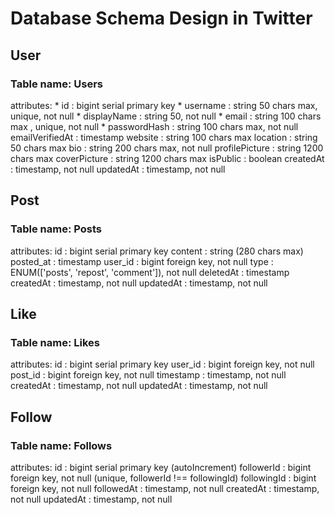 # **Database Schema Design in Twitter**

## User
### Table name: Users
  attributes: 
    * id : bigint serial primary key 
    * username : string 50 chars max, unique, not null
    * displayName : string 50, not null
    * email : string 100 chars max , unique, not null
    * passwordHash : string 100 chars max, not null
    emailVerifiedAt : timestamp
    website : string 100 chars max
    location : string 50 chars max
    bio : string 200 chars max, not null
    profilePicture : string 1200 chars max
    coverPicture : string 1200 chars max
    isPublic : boolean
    createdAt : timestamp, not null
    updatedAt : timestamp, not null

## Post
### Table name: Posts
  attributes:
    id : bigint serial primary key
    content : string (280 chars max)
    posted_at : timestamp
    user_id : bigint foreign key, not null
    type : ENUM(['posts', 'repost', 'comment']), not null
    deletedAt : timestamp
    createdAt : timestamp, not null
    updatedAt : timestamp, not null

## Like
### Table name: Likes
  attributes:
    id : bigint serial primary key
    user_id : bigint foreign key, not null
    post_id : bigint foreign key, not null
    timestamp : timestamp, not null
    createdAt : timestamp, not null
    updatedAt : timestamp, not null

## Follow
### Table name: Follows
  attributes:
    id :  bigint serial primary key (autoIncrement)
    followerId :  bigint foreign key, not null (unique, followerId !== followingId)
    followingId :  bigint foreign key, not null
    followedAt : timestamp, not null
    createdAt : timestamp, not null
    updatedAt : timestamp, not null
    
